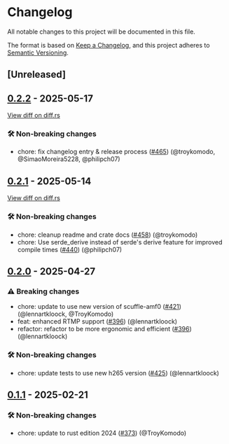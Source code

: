 # Changelog

<!--
This file is automatically generated by our release process.
DO NOT edit it directly.
If you want to add a change log entry for this package,
please create a new file in /changes.d/<pr-number>.toml
Refer to the [README.md](/changes.d/README.md) for more information.
-->

All notable changes to this project will be documented in this file.

The format is based on [Keep a Changelog](https://keepachangelog.com/en/1.0.0/),
and this project adheres to [Semantic Versioning](https://semver.org/spec/v2.0.0.html).

## [Unreleased]

## [0.2.2](https://github.com/ScuffleCloud/scuffle/releases/tag/scuffle-flv-v0.2.2) - 2025-05-17

[View diff on diff.rs](https://diff.rs/scuffle-flv/0.2.1/scuffle-flv/0.2.2/Cargo.toml)

### 🛠️ Non-breaking changes

- chore: fix changelog entry & release process ([#465](https://github.com/scufflecloud/scuffle/pull/465)) (@troykomodo, @SimaoMoreira5228, @philipch07)

## [0.2.1](https://github.com/ScuffleCloud/scuffle/releases/tag/scuffle-flv-v0.2.1) - 2025-05-14

[View diff on diff.rs](https://diff.rs/scuffle-flv/0.2.0/scuffle-flv/0.2.1/Cargo.toml)

### 🛠️ Non-breaking changes

- chore: cleanup readme and crate docs ([#458](https://github.com/scufflecloud/scuffle/pull/458)) (@troykomodo)
- chore: Use serde_derive instead of serde's derive feature for improved compile times ([#440](https://github.com/scufflecloud/scuffle/pull/440)) (@philipch07)

## [0.2.0](https://github.com/ScuffleCloud/scuffle/releases/tag/scuffle-flv-v0.2.0) - 2025-04-27

### ⚠️ Breaking changes

- chore: update to use new version of scuffle-amf0 ([#421](https://github.com/scufflecloud/scuffle/pull/421)) (@lennartkloock, @TroyKomodo)
- feat: enhanced RTMP support ([#396](https://github.com/scufflecloud/scuffle/pull/396)) (@lennartkloock)
- refactor: refactor to be more ergonomic and efficient ([#396](https://github.com/scufflecloud/scuffle/pull/396)) (@lennartkloock)

### 🛠️ Non-breaking changes

- chore: update tests to use new h265 version ([#425](https://github.com/scufflecloud/scuffle/pull/425)) (@lennartkloock)

## [0.1.1](https://github.com/ScuffleCloud/scuffle/releases/tag/scuffle-flv-v0.1.1) - 2025-02-21

### 🛠️ Non-breaking changes

- chore: update to rust edition 2024 ([#373](https://github.com/scufflecloud/scuffle/pull/373)) (@TroyKomodo)
